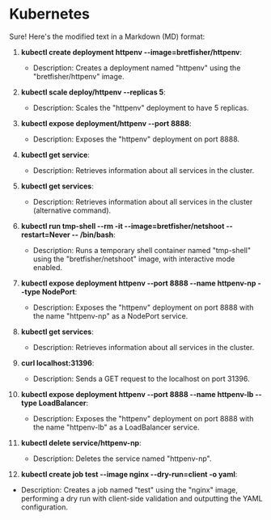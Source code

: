 # Kubernetes

Sure! Here's the modified text in a Markdown (MD) format:

1. **kubectl create deployment httpenv --image=bretfisher/httpenv**:
   - Description: Creates a deployment named "httpenv" using the "bretfisher/httpenv" image.

2. **kubectl scale deploy/httpenv --replicas 5**:
   - Description: Scales the "httpenv" deployment to have 5 replicas.

3. **kubectl expose deployment/httpenv --port 8888**:
   - Description: Exposes the "httpenv" deployment on port 8888.

4. **kubectl get service**:
   - Description: Retrieves information about all services in the cluster.

5. **kubectl get services**:
   - Description: Retrieves information about all services in the cluster (alternative command).

6. **kubectl run tmp-shell --rm -it --image=bretfisher/netshoot --restart=Never -- /bin/bash**:
   - Description: Runs a temporary shell container named "tmp-shell" using the "bretfisher/netshoot" image, with interactive mode enabled.

7. **kubectl expose deployment httpenv --port 8888 --name httpenv-np --type NodePort**:
   - Description: Exposes the "httpenv" deployment on port 8888 with the name "httpenv-np" as a NodePort service.

8. **kubectl get services**:
   - Description: Retrieves information about all services in the cluster.

9. **curl localhost:31396**:
   - Description: Sends a GET request to the localhost on port 31396.

10. **kubectl expose deployment httpenv --port 8888 --name httpenv-lb --type LoadBalancer**:
    - Description: Exposes the "httpenv" deployment on port 8888 with the name "httpenv-lb" as a LoadBalancer service.

11. **kubectl delete service/httpenv-np**:
    - Description: Deletes the service named "httpenv-np".


12. **kubectl create job test --image nginx --dry-run=client -o yaml**:
   - Description: Creates a job named "test" using the "nginx" image, performing a dry run with client-side validation and outputting the YAML configuration.
